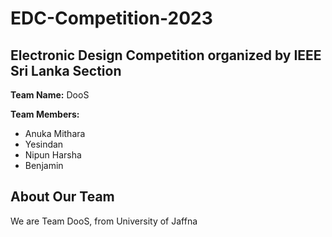 # EDC-Competition-2023

## Electronic Design Competition organized by IEEE Sri Lanka Section

**Team Name:** DooS

**Team Members:**
- Anuka Mithara
- Yesindan
- Nipun Harsha
- Benjamin

## About Our Team

We are Team DooS, from University of Jaffna


